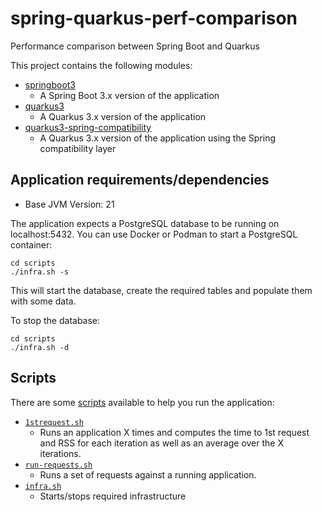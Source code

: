 # spring-quarkus-perf-comparison
Performance comparison between Spring Boot and Quarkus

This project contains the following modules:
- [springboot3](springboot3)
    - A Spring Boot 3.x version of the application
- [quarkus3](quarkus3)
    - A Quarkus 3.x version of the application
- [quarkus3-spring-compatibility](quarkus3-spring-compatibility)
    - A Quarkus 3.x version of the application using the Spring compatibility layer

## Application requirements/dependencies

- Base JVM Version: 21

The application expects a PostgreSQL database to be running on localhost:5432. You can use Docker or Podman to start a PostgreSQL container:

```shell
cd scripts
./infra.sh -s
```

This will start the database, create the required tables and populate them with some data.

To stop the database:

```shell
cd scripts
./infra.sh -d
```

## Scripts

There are some [scripts](scripts) available to help you run the application:
- [`1strequest.sh`](scripts/1strequest.sh)
    - Runs an application X times and computes the time to 1st request and RSS for each iteration as well as an average over the X iterations.
- [`run-requests.sh`](scripts/run-requests.sh)
    - Runs a set of requests against a running application.
- [`infra.sh`](scripts/infra.sh)
    - Starts/stops required infrastructure 
